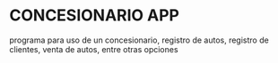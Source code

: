 # CONCESIONARIO APP
programa para uso de un concesionario, registro de autos, registro de clientes, venta de autos, entre otras opciones

